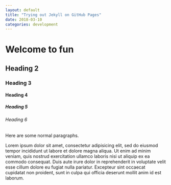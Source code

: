 ```yaml
---
layout: default
title: "Trying out Jekyll on GitHub Pages"
date: 2018-03-10
categories: development
---
```


# Welcome to fun
## Heading 2
### Heading 3
#### Heading 4
##### Heading 5
###### Heading 6

Here are some normal paragraphs.

Lorem ipsum dolor sit amet, consectetur adipisicing elit, sed do eiusmod tempor incididunt ut labore et dolore magna aliqua. Ut enim ad minim veniam, quis nostrud exercitation ullamco laboris nisi ut aliquip ex ea commodo consequat. Duis aute irure dolor in reprehenderit in voluptate velit esse cillum dolore eu fugiat nulla pariatur. Excepteur sint occaecat cupidatat non proident, sunt in culpa qui officia deserunt mollit anim id est laborum.
